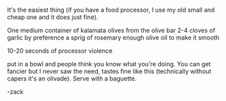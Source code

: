 It's the easiest thing (if you have a food processor, I use my old
small and cheap one and it does just fine).

One medium container of kalamata olives from the olive bar
2-4 cloves of garlic by preference
a sprig of rosemary
enough olive oil to make it smooth

10-20 seconds of processor violence

put in a bowl and people think you know what you're doing.
You can get fancier but I never saw the need, tastes fine like this
(technically without capers it's an olivade).  Serve with a baguette.

-zack
